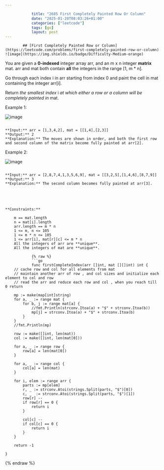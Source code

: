 ```yaml
---

            title: "2685 First Completely Painted Row Or Column"
            date: "2025-01-20T08:03:26+01:00"
            categories: ["leetcode"]
            tags: [go]
            layout: post
---
```


            ## [First Completely Painted Row or Column](https://leetcode.com/problems/first-completely-painted-row-or-column) ![image](https://img.shields.io/badge/Difficulty-Medium-orange)

You are given a **0-indexed** integer array arr, and an m x n integer **matrix** mat. arr and mat both contain **all** the integers in the range [1, m * n].

Go through each index i in arr starting from index 0 and paint the cell in mat containing the integer arr[i].

Return _the smallest index_ i _at which either a row or a column will be completely painted in_ mat.

Example 1:

![image](https://assets.leetcode.com/uploads/2023/01/18/grid1.jpg)

```

**Input:** arr = [1,3,4,2], mat = [[1,4],[2,3]]
**Output:** 2
**Explanation:** The moves are shown in order, and both the first row and second column of the matrix become fully painted at arr[2].

```

Example 2:

![image](https://assets.leetcode.com/uploads/2023/01/18/grid2.jpg)

````

**Input:** arr = [2,8,7,4,1,3,5,6,9], mat = [[3,2,5],[1,4,6],[8,7,9]]
**Output:** 3
**Explanation:** The second column becomes fully painted at arr[3].





**Constraints:**

    m == mat.length
    n = mat[i].length
    arr.length == m * n
    1 <= m, n <= 105
    1 <= m * n <= 105
    1 <= arr[i], mat[r][c] <= m * n
    All the integers of arr are **unique**.
    All the integers of mat are **unique**.

            {% raw %}
            ```go
            func firstCompleteIndex(arr []int, mat [][]int) int {
    // cache row and col for all elements from mat
    // maintain another arr of row , and col sizes and initialize each element to col and row
    // read the arr and reduce each row and col , when you reach till 0 return

    mp := make(map[int]string)
    for a, _ := range mat {
        for b, j := range mat[a] {
            //fmt.Println(strconv.Itoa(a) + "$" + strconv.Itoa(b))
            mp[j] = strconv.Itoa(a) + "$" + strconv.Itoa(b)
        }
    }
    //fmt.Println(mp)

    row := make([]int, len(mat))
    col := make([]int, len(mat[0]))

    for a, _ := range row {
        row[a] = len(mat[0])
    }

    for a, _ := range col {
        col[a] = len(mat)
    }

    for i, elem := range arr {
        parts := mp[elem]
        r, _ := strconv.Atoi(strings.Split(parts, "$")[0])
        c, _  := strconv.Atoi(strings.Split(parts, "$")[1])
        row[r] --
        if row[r] == 0 {
            return i
        }

        col[c] --
        if col[c] == 0 {
            return i
        }
    }

    return -1

}
````

{% endraw %}

